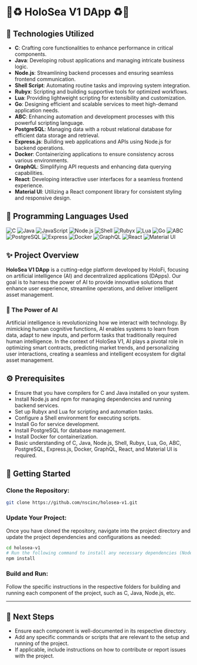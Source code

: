 

# 🍄♻️ HoloSea V1 DApp ♻️🍄

## 🌌 Technologies Utilized

- **C**: Crafting core functionalities to enhance performance in critical components.
- **Java**: Developing robust applications and managing intricate business logic.
- **Node.js**: Streamlining backend processes and ensuring seamless frontend communication.
- **Shell Script**: Automating routine tasks and improving system integration.
- **Rubyx**: Scripting and building supportive tools for optimized workflows.
- **Lua**: Providing lightweight scripting for extensibility and customization.
- **Go**: Designing efficient and scalable services to meet high-demand application needs.
- **ABC**: Enhancing automation and development processes with this powerful scripting language.
- **PostgreSQL**: Managing data with a robust relational database for efficient data storage and retrieval.
- **Express.js**: Building web applications and APIs using Node.js for backend operations.
- **Docker**: Containerizing applications to ensure consistency across various environments.
- **GraphQL**: Simplifying API requests and enhancing data querying capabilities.
- **React**: Developing interactive user interfaces for a seamless frontend experience.
- **Material UI**: Utilizing a React component library for consistent styling and responsive design.

## 🌟 Programming Languages Used

![C](https://img.shields.io/badge/C-00599C?style=flat&logo=c&logoColor=white)
![Java](https://img.shields.io/badge/Java-007396?style=flat&logo=java&logoColor=white)
![JavaScript](https://img.shields.io/badge/JavaScript-FFD43B?style=flat&logo=javascript&logoColor=black)
![Node.js](https://img.shields.io/badge/Node.js-8CC84B?style=flat&logo=node.js&logoColor=white)
![Shell](https://img.shields.io/badge/Shell-4EAA25?style=flat&logo=gnu-bash&logoColor=white)
![Rubyx](https://img.shields.io/badge/Rubyx-CC342D?style=flat&logo=ruby&logoColor=white)
![Lua](https://img.shields.io/badge/Lua-2C2D72?style=flat&logo=lua&logoColor=white)
![Go](https://img.shields.io/badge/Go-00ADD8?style=flat&logo=go&logoColor=white)
![ABC](https://img.shields.io/badge/ABC-000000?style=flat&logo=python&logoColor=white)
![PostgreSQL](https://img.shields.io/badge/PostgreSQL-4169E1?style=flat&logo=postgresql&logoColor=white)
![Express](https://img.shields.io/badge/Express.js-000000?style=flat&logo=express&logoColor=white)
![Docker](https://img.shields.io/badge/Docker-2496ED?style=flat&logo=docker&logoColor=white)
![GraphQL](https://img.shields.io/badge/GraphQL-E10098?style=flat&logo=graphql&logoColor=white)
![React](https://img.shields.io/badge/React-61DAFB?style=flat&logo=react&logoColor=black)
![Material UI](https://img.shields.io/badge/Material%20UI-0081CB?style=flat&logo=materialui&logoColor=white)

## ✨ Project Overview

**HoloSea V1 DApp** is a cutting-edge platform developed by HoloFi, focusing on artificial intelligence (AI) and decentralized applications (DApps). Our goal is to harness the power of AI to provide innovative solutions that enhance user experience, streamline operations, and deliver intelligent asset management.

### 🤖 The Power of AI

Artificial intelligence is revolutionizing how we interact with technology. By mimicking human cognitive functions, AI enables systems to learn from data, adapt to new inputs, and perform tasks that traditionally required human intelligence. In the context of HoloSea V1, AI plays a pivotal role in optimizing smart contracts, predicting market trends, and personalizing user interactions, creating a seamless and intelligent ecosystem for digital asset management.

## ⚙️ Prerequisites

- Ensure that you have compilers for C and Java installed on your system.
- Install Node.js and npm for managing dependencies and running backend services.
- Set up Rubyx and Lua for scripting and automation tasks.
- Configure a Shell environment for executing scripts.
- Install Go for service development.
- Install PostgreSQL for database management.
- Install Docker for containerization.
- Basic understanding of C, Java, Node.js, Shell, Rubyx, Lua, Go, ABC, PostgreSQL, Express.js, Docker, GraphQL, React, and Material UI is required.

## 🚀 Getting Started

### Clone the Repository:

```sh
git clone https://github.com/nscinc/holosea-v1.git
```

### Update Your Project:

Once you have cloned the repository, navigate into the project directory and update the project dependencies and configurations as needed:

```sh
cd holosea-v1
# Run the following command to install any necessary dependencies (Node.js example)
npm install
```

### Build and Run:

Follow the specific instructions in the respective folders for building and running each component of the project, such as C, Java, Node.js, etc.

---

## 🔧 Next Steps

- Ensure each component is well-documented in its respective directory.
- Add any specific commands or scripts that are relevant to the setup and running of the project.
- If applicable, include instructions on how to contribute or report issues with the project.



